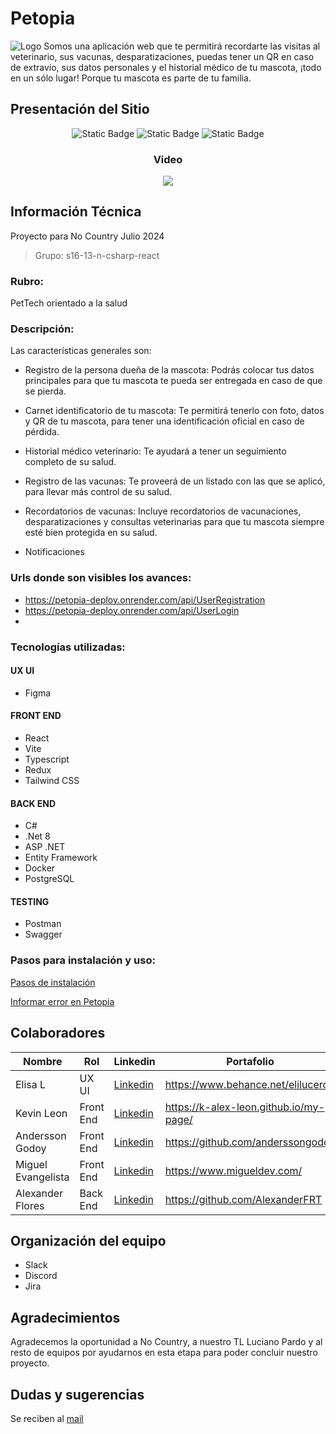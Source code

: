 # **Petopia** 
![Logo](https://github.com/elibelu/pruebas/blob/main/img/dog.png)
Somos una aplicación web que te permitirá recordarte las visitas al veterinario, sus vacunas, desparatizaciones, puedas tener un QR en caso de extravío, sus datos personales y el historial médico de tu mascota, ¡todo en un sólo lugar!
Porque tu mascota es parte de tu familia. 

## Presentación del Sitio

<div align="center" >
  <a> 
   
![Static Badge](https://github.com/elibelu/pruebas/blob/main/img/5.jpg)
![Static Badge](https://github.com/elibelu/pruebas/blob/main/img/6.jpg)
![Static Badge](https://github.com/elibelu/pruebas/blob/main/img/para%20petopia.jpg)

</a>

### Video

<p><a href="https://youtu.be/NcJP6kg5avk?si=HbewX-_1ba9h9o6t" target="_blank"><img src="https://github.com/elibelu/pruebas/blob/main/img/img%20para%20video%20petopia.jpg"/></a></p>

</div>

## Información Técnica
Proyecto para No Country Julio 2024
 > Grupo: s16-13-n-csharp-react

### Rubro: 
PetTech orientado a la salud

### Descripción: 
Las características generales son:
- Registro de la persona dueña de la mascota: Podrás colocar tus datos principales para que tu mascota te pueda ser entregada en caso de que se pierda.

- Carnet identificatorio de tu mascota: Te permitirá tenerlo con foto, datos y QR de tu mascota, para tener una identificación oficial en caso de pérdida.

- Historial médico veterinario: Te ayudará a tener un seguimiento completo de su salud.

- Registro de las vacunas: Te proveerá de un listado con las que se aplicó, para llevar más control de su salud.

- Recordatorios de vacunas: Incluye recordatorios de vacunaciones, desparatizaciones y consultas veterinarias para que tu mascota siempre esté bien protegida en su salud.
- Notificaciones

### Urls donde son visibles los avances:
- https://petopia-deploy.onrender.com/api/UserRegistration
- https://petopia-deploy.onrender.com/api/UserLogin
- 

### Tecnologías utilizadas: 
#### UX UI
- Figma
#### FRONT END
- React
- Vite
- Typescript
- Redux
- Tailwind CSS	
#### BACK END
- C#
- .Net 8
- ASP .NET
- Entity Framework
- Docker
- PostgreSQL
#### TESTING
- Postman
- Swagger

### Pasos para instalación y uso:
[Pasos de instalación]()

[Informar error en Petopia](mailto:esportsmelg@gmail.com)


## Colaboradores

| Nombre                | Rol         | Linkedin                                                     | Portafolio                           |
|-----------------------|-------------|--------------------------------------------------------------|--------------------------------------|
| Elisa L               | UX UI       |[Linkedin](https://www.linkedin.com/in/elilucero)             |https://www.behance.net/elilucero     |
| Kevin Leon            | Front End   |[Linkedin](https://www.linkedin.com/in/kevin-león-242891217/) |https://k-alex-leon.github.io/my-page/|
| Andersson Godoy       | Front End   |[Linkedin](https://www.linkedin.com/in/andergodoy/)           |https://github.com/anderssongodoy     |
| Miguel Evangelista    | Front End   |[Linkedin](https://www.linkedin.com/in/miguelaer/)            |https://www.migueldev.com/            |
| Alexander Flores      | Back End    |[Linkedin](https://www.linkedin.com/in/alexanderfloresreyes/) |https://github.com/AlexanderFRT       |



## Organización del equipo
- Slack
- Discord
- Jira

## Agradecimientos
Agradecemos la oportunidad a No Country, a nuestro TL Luciano Pardo y al resto de equipos por ayudarnos en esta etapa para poder concluir nuestro proyecto.

## Dudas y sugerencias 
Se reciben al [mail](esportsmelg@gmail.com)

